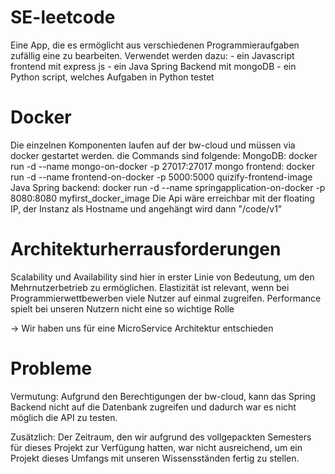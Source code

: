 # SE-leetcode
Eine App, die es ermöglicht aus verschiedenen Programmieraufgaben zufällig eine zu bearbeiten.
Verwendet werden dazu:
        - ein Javascript frontend mit express js
        - ein Java Spring Backend mit mongoDB
        - ein Python script, welches Aufgaben in Python testet
# Docker
Die einzelnen Komponenten laufen auf der bw-cloud und müssen via docker gestartet werden.
die Commands sind folgende:
        MongoDB: docker run -d --name mongo-on-docker -p 27017:27017 mongo
        frontend: docker run -d --name frontend-on-docker -p 5000:5000 quizify-frontend-image
        Java Spring backend: docker run -d --name springapplication-on-docker -p 8080:8080 myfirst_docker_image
Die Api wäre erreichbar mit der floating IP, der Instanz als Hostname und angehängt wird dann 
"/code/v1"

# Architekturherrausforderungen
Scalability und Availability sind hier in erster Linie von Bedeutung, um den Mehrnutzerbetrieb zu ermöglichen.
Elastizität ist relevant, wenn bei Programmierwettbewerben viele Nutzer auf einmal zugreifen.
Performance spielt bei unseren Nutzern nicht eine so wichtige Rolle

-> Wir haben uns für eine MicroService Architektur entschieden

# Probleme
Vermutung: Aufgrund den Berechtigungen der bw-cloud, kann das Spring Backend nicht auf die Datenbank zugreifen und dadurch war es nicht möglich die API zu testen.

Zusätzlich: Der Zeitraum, den wir aufgrund des vollgepackten Semesters für dieses Projekt zur Verfügung hatten, war nicht ausreichend, um ein Projekt dieses Umfangs mit unseren Wissensständen fertig zu stellen.
